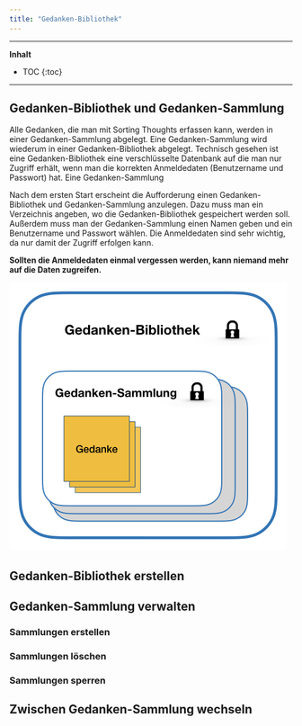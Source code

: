 ```yaml
---
title: "Gedanken-Bibliothek"
---
```

---------------
__Inhalt__
* TOC
{:toc}
---------------

## Gedanken-Bibliothek und Gedanken-Sammlung

Alle Gedanken, die man mit Sorting Thoughts erfassen kann, werden in einer Gedanken-Sammlung abgelegt. Eine Gedanken-Sammlung wird wiederum in einer Gedanken-Bibliothek abgelegt. Technisch gesehen ist eine Gedanken-Bibliothek eine verschlüsselte Datenbank auf die man nur Zugriff erhält, wenn man die korrekten Anmeldedaten (Benutzername und Passwort) hat. Eine Gedanken-Sammlung

Nach dem ersten Start erscheint die Aufforderung einen Gedanken-Bibliothek und Gedanken-Sammlung anzulegen. Dazu muss man ein Verzeichnis angeben, wo die Gedanken-Bibliothek gespeichert werden soll. Außerdem muss man der Gedanken-Sammlung einen Namen geben und ein Benutzername und Passwort wählen. Die Anmeldedaten sind sehr wichtig, da nur damit der Zugriff erfolgen kann.

**Sollten die Anmeldedaten einmal vergessen werden, kann niemand mehr auf die Daten zugreifen.**

![ST Gedanken-Bibliothek](../assets/images/ST-Doku-Diagramme.001.png)

## Gedanken-Bibliothek erstellen

## Gedanken-Sammlung verwalten

### Sammlungen erstellen

### Sammlungen löschen

### Sammlungen sperren

## Zwischen Gedanken-Sammlung wechseln
